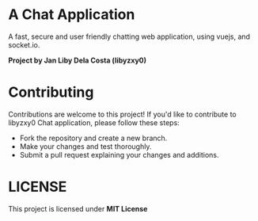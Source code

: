 # A Chat Application 
A fast, secure and user friendly chatting web application, using vuejs, and socket.io.

**Project by Jan Liby Dela Costa (libyzxy0)**
# Contributing

Contributions are welcome to this project! If you'd like to contribute to libyzxy0 Chat application, please follow these steps:

* Fork the repository and create a new branch.
* Make your changes and test thoroughly.
* Submit a pull request explaining your changes and additions.

# LICENSE 
This project is licensed under **MIT License**